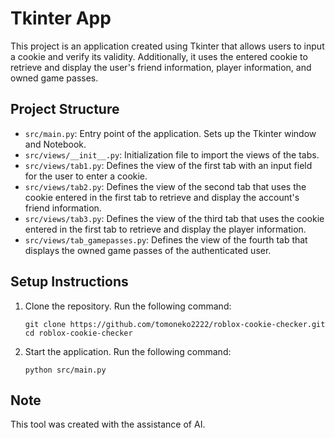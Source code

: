 # Tkinter App

This project is an application created using Tkinter that allows users to input a cookie and verify its validity. Additionally, it uses the entered cookie to retrieve and display the user's friend information, player information, and owned game passes.

## Project Structure

- `src/main.py`: Entry point of the application. Sets up the Tkinter window and Notebook.
- `src/views/__init__.py`: Initialization file to import the views of the tabs.
- `src/views/tab1.py`: Defines the view of the first tab with an input field for the user to enter a cookie.
- `src/views/tab2.py`: Defines the view of the second tab that uses the cookie entered in the first tab to retrieve and display the account's friend information.
- `src/views/tab3.py`: Defines the view of the third tab that uses the cookie entered in the first tab to retrieve and display the player information.
- `src/views/tab_gamepasses.py`: Defines the view of the fourth tab that displays the owned game passes of the authenticated user.

## Setup Instructions

1. Clone the repository. Run the following command:
   ```
   git clone https://github.com/tomoneko2222/roblox-cookie-checker.git
   cd roblox-cookie-checker
   ```
2. Start the application. Run the following command:
   ```
   python src/main.py
   ```

## Note

This tool was created with the assistance of AI.
